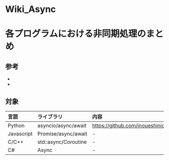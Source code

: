 # Wiki_Async
# 各プログラムにおける非同期処理のまとめ

## 参考
+
+

## 対象
| 言語 | ライブラリ | 内容 |
| :-- | :-- | :-- |
| Python | asyncio/async/await | https://github.com/inoueshinichi/Learn_Asyncio/blob/main/README.md |
| Javascript | Promise/async/await | - |
| C/C++ | std::async/Coroutine | - |
| C# | Async | - |
